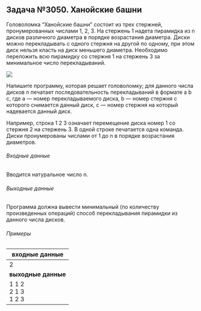 ## Задача №3050. Ханойские башни

Головоломка “Ханойские башни” состоит из трех стержней, пронумерованных числами 1, 2, 3. 
На стержень 1 надета пирамидка из n дисков различного диаметра в порядке возрастания диаметра. 
Диски можно перекладывать с одного стержня на другой по одному, при этом диск нельзя класть на диск меньшего диаметра. 
Необходимо переложить всю пирамидку со стержня 1 на стержень 3 за минимальное число перекладываний.

![](https://informatics.msk.ru/moodle_probpics/3050/3050.png)

Напишите программу, которая решает головоломку; для данного числа дисков n печатает последовательность перекладываний в формате a b c, где a — номер перекладываемого диска, b — номер стержня с которого снимается данный диск, c — номер стержня на который надевается данный диск.

Например, строка 1 2 3 означает перемещение диска номер 1 со стержня 2 на стержень 3. 
В одной строке печатается одна команда. Диски пронумерованы числами от 1 до n в порядке возрастания диаметров.

###### Входные данные
Вводится натуральное число n.

###### Выходные данные
Программа должна вывести минимальный (по количеству произведенных операций) способ перекладывания пирамидки из данного числа дисков.

###### Примеры

|входные данные |
| ------------ |
| 2 <br /> |
| **выходные данные** |
|  1 1 2  <br /> 2 1 3 <br /> 1 2 3|
